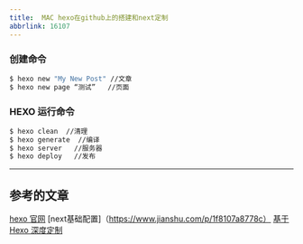 ```yaml
---
title:  MAC hexo在github上的搭建和next定制
abbrlink: 16107
---
```



### 创建命令

``` bash
$ hexo new "My New Post" //文章
$ hexo new page “测试”   //页面
```

### HEXO 运行命令

``` bash
$ hexo clean  //清理
$ hexo generate  //编译
$ hexo server   //服务器
$ hexo deploy   //发布
```

---
## 参考的文章

[hexo 官网](https://hexo.io/docs/deployment.html)
[next基础配置]（https://www.jianshu.com/p/1f8107a8778c）
[基于Hexo 深度定制](https://yangbingdong.com/2017/build-blog-hexo-advanced/)


